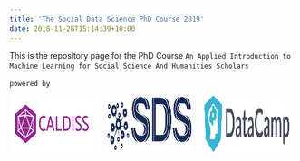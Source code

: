 ```yaml
---
title: 'The Social Data Science PhD Course 2019'
date: 2018-11-28T15:14:39+10:00
---
```

This is the repository page for the PhD Course 
`An Applied Introduction to Machine Learning for Social Science And Humanities Scholars`

`powered by`

<a href="https://www.en.caldiss.aau.dk/"  target="_blank"><img src="caldiss.png" alt="caldisslogo"
    title="caldisslogo" width="150" height="100" /></a> &ensp;&ensp; <img src="sdslogo.png" alt="sdslogo"
    title="caldisslogo" width="150" height="100" />  &ensp;&ensp; <a href="https://www.datacamp.com/"  target="_blank"><img src="DataCampLogo.png" alt="datacamplogo"
    title="datacamplogo" width="150" height="100" /></a>